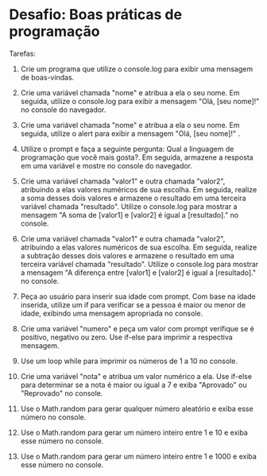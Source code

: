 # Desafio: Boas práticas de programação

Tarefas:

1. Crie um programa que utilize o console.log para exibir uma mensagem de boas-vindas.

2. Crie uma variável chamada "nome" e atribua a ela o seu nome. Em seguida, utilize o console.log para exibir a mensagem "Olá, [seu nome]!" no console do navegador.

3. Crie uma variável chamada "nome" e atribua a ela o seu nome. Em seguida, utilize o alert para exibir a mensagem "Olá, [seu nome]!" .

4. Utilize o prompt e faça a seguinte pergunta: Qual a linguagem de programação que você mais gosta?. Em seguida, armazene a resposta em uma variável e mostre no console do navegador.

5. Crie uma variável chamada "valor1" e outra chamada "valor2", atribuindo a elas valores numéricos de sua escolha. Em seguida, realize a soma desses dois valores e armazene o resultado em uma terceira variável chamada "resultado". Utilize o console.log para mostrar a mensagem "A soma de [valor1] e [valor2] é igual a [resultado]." no console.

6. Crie uma variável chamada "valor1" e outra chamada "valor2", atribuindo a elas valores numéricos de sua escolha. Em seguida, realize a subtração desses dois valores e armazene o resultado em uma terceira variável chamada "resultado". Utilize o console.log para mostrar a mensagem "A diferença entre [valor1] e [valor2] é igual a [resultado]." no console.

7. Peça ao usuário para inserir sua idade com prompt. Com base na idade inserida, utilize um if para verificar se a pessoa é maior ou menor de idade, exibindo uma mensagem apropriada no console.

8. Crie uma variável "numero" e peça um valor com prompt verifique se é positivo, negativo ou zero. Use if-else para imprimir a respectiva mensagem.

9. Use um loop while para imprimir os números de 1 a 10 no console.

10. Crie uma variável "nota" e atribua um valor numérico a ela. Use if-else para determinar se a nota é maior ou igual a 7 e exiba "Aprovado" ou "Reprovado" no console.

11. Use o Math.random para gerar qualquer número aleatório e exiba esse número no console.

12. Use o Math.random para gerar um número inteiro entre 1 e 10 e exiba esse número no console.

13. Use o Math.random para gerar um número inteiro entre 1 e 1000 e exiba esse número no console.